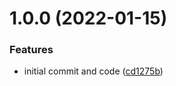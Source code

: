 # 1.0.0 (2022-01-15)


### Features

* initial commit and code ([cd1275b](https://github.com/MirageNet/MultiplexSocketFactory/commit/cd1275b5fce4b08014d29e2a5fe4d076a42431da))
